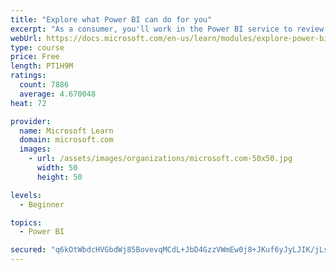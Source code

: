 ```yaml
---
title: "Explore what Power BI can do for you"
excerpt: "As a consumer, you'll work in the Power BI service to review and interact with content that has been shared with you. This module provides the foundational information that you need to work effectively in the Power BI service."
webUrl: https://docs.microsoft.com/en-us/learn/modules/explore-power-bi-service/
type: course
price: Free
length: PT1H9M
ratings:
  count: 7886
  average: 4.670048
heat: 72

provider:
  name: Microsoft Learn
  domain: microsoft.com
  images:
    - url: /assets/images/organizations/microsoft.com-50x50.jpg
      width: 50
      height: 50

levels:
  - Beginner

topics:
  - Power BI

secured: "q6kOtWbdcHVGbdWj85BovevqMCdL+JbD4GzzVWmEw0j8+JKuf6yJyLJIK/jLsyVkyct5pMNX4CAkaJEmtB9z4dyUs3Q6o+pgIsfH0n+dcY2WTQlN9oc5fGHnMWonm8HDWeHNJlbVLQVLSrBeVFiMHVS3BvQCx+EA4yauCftae7i3e+JlAz7n6mCP4uk9NfBT8VfdYtXeODkuqi2fWa+t8q84V+GjTEvSfEnxndVs2v7CnIquPAkixonjTtBKo+sP+QTUkNtheBMdB7BvnHt/OguXilskyu/njRZmVvTVJ99MQw7CeMASuHt+o30CkU6cNQsJ01cCb0vkxtVgTaAq+xMrEFl5252SdZ/uJQPTu2lT9DLG/G50ulqQzqo9iySGy5u5qB+BrzWxXNAVAZ1yDu2WTroP3kOHeaIZ2QWNayY=;6eMzPx5wNTecP6gq+KraQA=="
---
```


